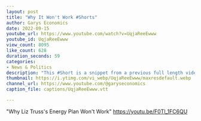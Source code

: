```yaml
---
layout: post
title: "Why It Won't Work #Shorts"
author: Garys Economics
date: 2022-09-15
youtube_url: https://www.youtube.com/watch?v=UqjaReeEwww
youtube_id: UqjaReeEwww
view_count: 8095
like_count: 628
duration_seconds: 59
categories:
- News & Politics
description: "This #Short is a snippet from a previous full length video"
thumbnail: https://i.ytimg.com/vi_webp/UqjaReeEwww/maxresdefault.webp
channel_url: https://www.youtube.com/@garyseconomics
caption_file: captions/UqjaReeEwww.vtt

---
```


"Why Liz Truss's Energy Plan Won't Work" https://youtu.be/F0Tl_1FC6QU
